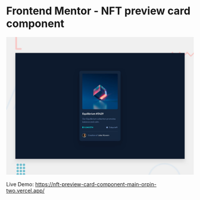 # Frontend Mentor - NFT preview card component

![Design preview for the NFT preview card component coding challenge](./design/desktop-preview.jpg)

Live Demo: https://nft-preview-card-component-main-orpin-two.vercel.app/
